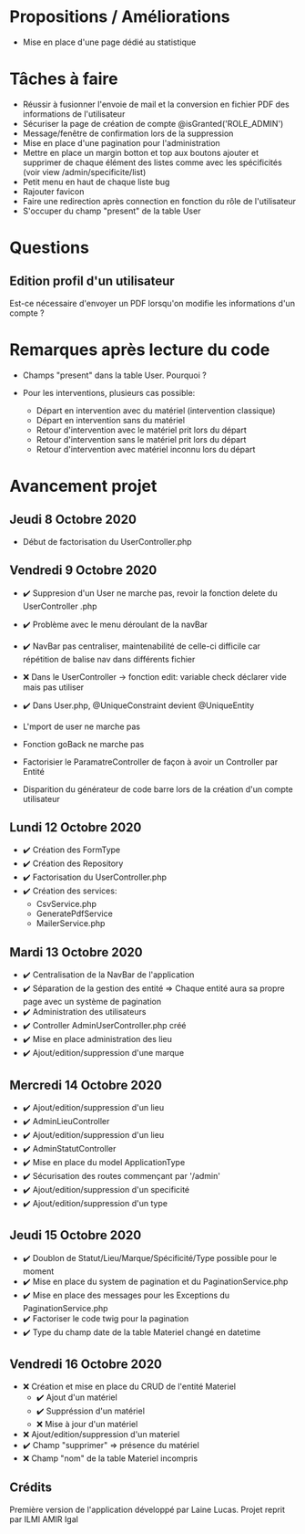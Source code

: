 # Propositions / Améliorations

* Mise en place d'une page dédié au statistique



# Tâches à faire

* Réussir à fusionner l'envoie de mail et la conversion en fichier PDF des informations de l'utilisateur
* Sécuriser la page de création de compte @isGranted('ROLE_ADMIN')
* Message/fenêtre de confirmation lors de la suppression 
* Mise en place d'une pagination pour l'administration
* Mettre en place un margin botton et top aux boutons ajouter et supprimer de chaque élément des listes comme avec les spécificités (voir view /admin/specificite/list)
* Petit menu en haut de chaque liste bug 
* Rajouter favicon
* Faire une redirection après connection en fonction du rôle de l'utilisateur
* S'occuper du champ "present" de la table User


# Questions


## Edition profil d'un utilisateur

Est-ce nécessaire d'envoyer un PDF lorsqu'on modifie les informations d'un compte ? 

# Remarques après lecture du code

* Champs "present" dans la table User. Pourquoi ?
* Pour les interventions, plusieurs cas possible:

    * Départ en intervention avec du matériel (intervention classique)
    * Départ en intervention sans du matériel
    * Retour d'intervention avec le matériel prit lors du départ
    * Retour d'intervention sans le matériel prit lors du départ
    * Retour d'intervention avec matériel inconnu lors du départ


# Avancement projet

## Jeudi 8 Octobre 2020

* Début de factorisation du UserController.php


## Vendredi 9 Octobre 2020

* ✔️ Suppresion d'un User ne marche pas, revoir la fonction delete du UserController .php

* ✔️ Problème avec le menu déroulant de la navBar
* ✔️ NavBar pas centraliser, maintenabilité de celle-ci difficile car répétition de balise nav dans         différents fichier
* ❌ Dans le UserController -> fonction edit: variable check déclarer vide mais pas utiliser
* ✔️ Dans User.php, @UniqueConstraint devient @UniqueEntity

* L'mport de user ne marche pas 
* Fonction goBack ne marche pas
* Factorisier le ParamatreController de façon à avoir un Controller par Entité
* Disparition du générateur de code barre lors de la création d'un compte utilisateur

## Lundi 12 Octobre 2020

* ✔️ Création des FormType
* ✔️ Création des Repository
* ✔️ Factorisation du UserController.php
* ✔️ Création des services: 
    * CsvService.php
    * GeneratePdfService
    * MailerService.php


## Mardi 13 Octobre 2020

* ✔️ Centralisation de la NavBar de l'application
* ✔️ Séparation de la gestion des entité => Chaque entité aura sa propre page avec un système de       pagination
* ✔️ Administration des utilisateurs
* ✔️ Controller AdminUserController.php créé
* ✔️ Mise en place administration des lieu
* ✔️ Ajout/edition/suppression d'une marque


## Mercredi 14 Octobre 2020

* ✔️ Ajout/edition/suppression d'un lieu
* ✔️ AdminLieuController
* ✔️ Ajout/edition/suppression d'un lieu
* ✔️ AdminStatutController
* ✔️ Mise en place du model ApplicationType
* ✔️ Sécurisation des routes commençant par '/admin'
* ✔️ Ajout/edition/suppression d'un specificité
* ✔️ Ajout/edition/suppression d'un type


## Jeudi 15 Octobre 2020

* ✔️ Doublon de Statut/Lieu/Marque/Spécificité/Type possible pour le moment 
* ✔️ Mise en place du system de pagination et du PaginationService.php 
* ✔️ Mise en place des messages pour les Exceptions du PaginationService.php  
* ✔️ Factoriser le code twig pour la pagination
* ✔️ Type du champ date de la table Materiel changé en datetime


## Vendredi 16 Octobre 2020

* ❌ Création et mise en place du CRUD de l'entité Materiel
    * ✔️ Ajout d'un matériel
    * ✔️ Suppréssion d'un matériel
    * ❌ Mise à jour d'un matériel
* ❌ Ajout/edition/suppression d'un materiel
* ✔️ Champ "supprimer" => présence du matériel
* ❌ Champ "nom" de la table Materiel incompris


## Crédits

Première version de l'application développé par Laine Lucas.
Projet reprit par ILMI AMIR Igal